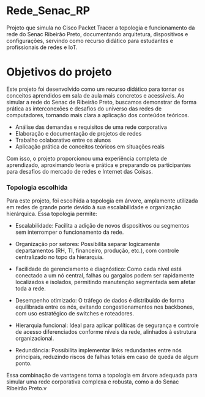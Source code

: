 # Rede_Senac_RP
Projeto que simula no Cisco Packet Tracer a topologia e funcionamento da rede do Senac Ribeirão Preto, documentando arquitetura, dispositivos e configurações, servindo como recurso didático para estudantes e profissionais de redes e IoT.

# Objetivos do projeto

Este projeto foi desenvolvido como um recurso didático para tornar os conceitos aprendidos em sala de aula mais concretos e acessíveis. Ao simular a rede do Senac de Ribeirão Preto, buscamos demonstrar de forma prática as interconexões e desafios do universo das redes de computadores, tornando mais clara a aplicação dos conteúdos teóricos.

- Análise das demandas e requisitos de uma rede corporativa
- Elaboração e documentação de projetos de redes
- Trabalho colaborativo entre os alunos
- Aplicação prática de conceitos teóricos em situações reais

Com isso, o projeto proporcionou uma experiência completa de aprendizado, aproximando teoria e prática e preparando os participantes para desafios do mercado de redes e Internet das Coisas.

### Topologia escolhida

Para este projeto, foi escolhida a topologia em árvore, amplamente utilizada em redes de grande porte devido à sua escalabilidade e organização hierárquica. Essa topologia permite:

- Escalabilidade: Facilita a adição de novos dispositivos ou segmentos sem interromper o funcionamento da rede.

- Organização por setores: Possibilita separar logicamente departamentos (RH, TI, financeiro, produção, etc.), com controle centralizado no topo da hierarquia.

- Facilidade de gerenciamento e diagnóstico: Como cada nível está conectado a um nó central, falhas ou gargalos podem ser rapidamente localizados e isolados, permitindo manutenção segmentada sem afetar toda a rede.

- Desempenho otimizado: O tráfego de dados é distribuído de forma equilibrada entre os nós, evitando congestionamentos nos backbones, com uso estratégico de switches e roteadores.

- Hierarquia funcional: Ideal para aplicar políticas de segurança e controle de acesso diferenciados conforme níveis da rede, alinhados à estrutura organizacional.

- Redundância: Possibilita implementar links redundantes entre nós principais, reduzindo riscos de falhas totais em caso de queda de algum ponto.

Essa combinação de vantagens torna a topologia em árvore adequada para simular uma rede corporativa complexa e robusta, como a do Senac Ribeirão Preto.v
